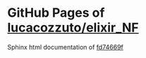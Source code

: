 GitHub Pages of [lucacozzuto/elixir_NF](https://github.com/lucacozzuto/elixir_NF.git)
===
Sphinx html documentation of [fd74669f](https://github.com/lucacozzuto/elixir_NF/tree/fd74669fb327d95c187e354a5709cbddf2e61dd8)
